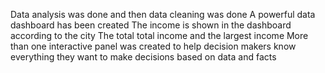 Data analysis was done and then data cleaning was done A powerful data dashboard has been created The income is shown in the dashboard according to the city The total total income and the largest income More than one interactive panel was created to help decision makers know everything they want to make decisions based on data and facts
